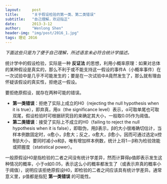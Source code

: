 ```yaml
---
layout:     post
title:      "关于假设检验的第一类、第二类错误"
subtitle:   "自己理解，欢迎指正"
date:       2013-3-12
author:     "Wenlong Shen"
header-img: "img/post/2016_1.jpg"
tags: 理论 2016
---
```


*下面这些只是为了便于自己理解，所述语言未必符合统计学描述。*

统计学中的假设检验，实际是一种 **反证法** 的思想，利用小概率原理：如果对总体的某种假设是真实的，那么不利于或不能支持这一假设的事件A（小概率事件）在一次试验中是几乎不可能发生的；要是在一次试验中A竟然发生了，那么就有理由怀疑该假设的真实性，拒绝这一假设。

要拒绝原假设，就存在两种可能的错误。

* **第一类错误**：拒绝了实际上成立的H0（rejecting the null hypothesis when it is true），即弃真，用α（the significance level）表示，α可取单尾也可取双尾，假设检验时可根据研究目的来确定其大小，一般取0.05作为阈值。
* **第二类错误**：接受了实际上不成立的H0（failing to reject the null hypothesis when it is false），即取伪，用β表示，β的大小很难确切估计，当样本例数固定时，α愈小，β愈大；反之，α愈大，β愈小，因而可通过选定α控制β大小，要同时减小α和β，唯有增加样本例数，统计上将1－β称为检验效能或把握度（statistical power）。

一般原假设H0是指检验的二者之间没有统计学差异，然而计算得p值即表示发生这种情况的概率，小于α如0.05，表示这么小的概率都发生了（或表示弃真的概率小于阈值），说明应该拒绝原假设H0，即检验的二者之间应该具有统计学差异。通常意义里，p值都是指犯 **第一类错误** 的可能性。
